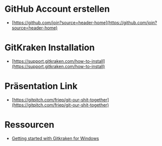 # GitHub Account erstellen
- [https://github.com/join?source=header-home](https://github.com/join?source=header-home)

# GitKraken Installation
- [https://support.gitkraken.com/how-to-install](https://support.gitkraken.com/how-to-install)

# Präsentation Link
- [https://gitpitch.com/friep/git-our-shit-together](https://gitpitch.com/friep/git-our-shit-together)


# Ressourcen
- [Getting started with Gitkraken for Windows](https://reganmusic.wordpress.com/2016/07/12/getting-started-with-gitkraken-for-windows/)
